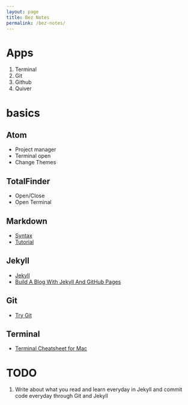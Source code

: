 ```yaml
---
layout: page
title: Bez Notes
permalink: /bez-notes/
---
```


# Apps
1. Terminal
2. Git
3. Github
4. Quiver

# basics


## Atom
- Project manager
- Terminal open
- Change Themes


## TotalFinder
- Open/Close
- Open Terminal


## Markdown
- [Syntax](https://guides.github.com/features/mastering-markdown/)
- [Tutorial](http://markdowntutorial.com/)


## Jekyll
- [Jekyll](http://jekyllrb.com/)
- [Build A Blog With Jekyll And GitHub Pages](http://www.smashingmagazine.com/2014/08/01/build-blog-jekyll-github-pages/)


## Git
- [Try Git](https://www.codeschool.com/courses/try-git)


##  Terminal
- [Terminal Cheatsheet for Mac](https://github.com/0nn0/terminal-mac-cheatsheet/wiki/Terminal-Cheatsheet-for-Mac-(-basics-))


# TODO
1. Write about what you read and learn everyday in Jekyll
and commit code everyday through Git and Jekyll
